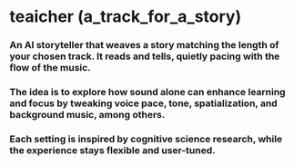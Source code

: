 # teaicher (a_track_for_a_story)
### An AI storyteller that weaves a story matching the length of your chosen track. It reads and tells, quietly pacing with the flow of the music.

### The idea is to explore how sound alone can enhance learning and focus by tweaking voice pace, tone, spatialization, and background music, among others.
### Each setting is inspired by cognitive science research, while the experience stays flexible and user-tuned.
